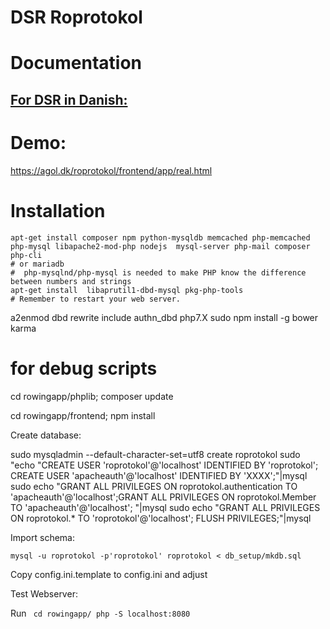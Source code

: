 # DSR Roprotokol

# Documentation

## [For DSR in Danish:](http://htmlpreview.github.io/?https://github.com/dsroklub/roprotokol/blob/master/documentation/DSR.html)

# Demo:

https://agol.dk/roprotokol/frontend/app/real.html


# Installation

    apt-get install composer npm python-mysqldb memcached php-memcached php-mysql libapache2-mod-php nodejs  mysql-server php-mail composer php-cli
    # or mariadb
    #  php-mysqlnd/php-mysql is needed to make PHP know the difference between numbers and strings
    apt-get install  libaprutil1-dbd-mysql pkg-php-tools
    # Remember to restart your web server.

   a2enmod dbd  rewrite include authn_dbd  php7.X
   sudo npm install -g bower karma

   # for debug scripts
   cd rowingapp/phplib; composer update

   cd rowingapp/frontend; npm install

Create database:

   sudo mysqladmin  --default-character-set=utf8 create roprotokol
    sudo "echo "CREATE USER 'roprotokol'@'localhost' IDENTIFIED BY 'roprotokol'; CREATE USER 'apacheauth'@'localhost' IDENTIFIED BY 'XXXX';"|mysql
    sudo echo "GRANT ALL PRIVILEGES ON roprotokol.authentication TO 'apacheauth'@'localhost';GRANT ALL PRIVILEGES ON roprotokol.Member TO 'apacheauth'@'localhost'; "|mysql
    sudo echo "GRANT ALL PRIVILEGES ON roprotokol.* TO 'roprotokol'@'localhost'; FLUSH PRIVILEGES;"|mysql


Import schema:


    mysql -u roprotokol -p'roprotokol' roprotokol < db_setup/mkdb.sql

Copy config.ini.template to config.ini and adjust


Test Webserver:

Run
<code>
   cd rowingapp/
   php -S localhost:8080
</code>
